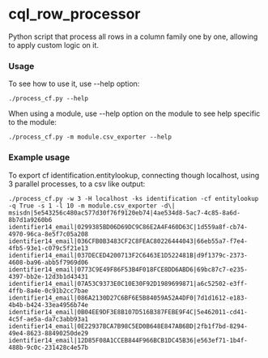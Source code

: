 cql_row_processor
==========

Python script that process all rows in a column family one by one, allowing to apply custom logic on it.

### Usage

To see how to use it, use --help option:

```
./process_cf.py --help
```

When using a module, use --help option on the module to see help specific to the module:

```
./process_cf.py -m module.csv_exporter --help
```

### Example usage

To export cf identification.entitylookup, connecting though localhost, using 3 parallel processes, to a csv like output:
```
./process_cf.py -w 3 -H localhost -ks identification -cf entitylookup -q True -s 1 -l 10 -m module.csv_exporter -d\|
msisdn|5e543256c480ac577d30f76f9120eb74|4ae534d8-5ac7-4c85-8a6d-8b7d1a9260b6
identifier14_email|0299385BD06D69DC9C86E2A4F460D63C|1d559a8f-cb74-4970-96ca-8e5f7c05a208
identifier14_email|036CFB0B3483CF2C8FEAC80226444043|66eb55a7-f7e4-4fb5-93e1-c079c5f21e13
identifier14_email|037DECED4200713F2C6463E1D522481B|d9f1379c-2373-4608-ba96-abb5f7969d06
identifier14_email|0773C9E49F86F53B4F018FCE8DD6ABD6|69bc87c7-e235-4397-bb2e-12d3b1d43431
identifier14_email|07A53C9373E0C10E30F92D1989699871|a6c52502-e3ff-4ffb-8a4e-0c91b2cc7bae
identifier14_email|086A2130D27C6BF6E5B84059A52A4DF0|7d1d1612-e183-4b4b-b424-33ea4956b74e
identifier14_email|0B04EE9DF3E8B107D516B387FEBE9F4C|5e462011-cd41-4c5f-ae5a-da7c3abb93a1
identifier14_email|0E22937BCA7B98C5ED0B648E847AB6BD|2fb1f7bd-8294-49e4-8623-88490250de29
identifier14_email|12D85F08A1CCEB844F966BCB1DC45B36|e563ef71-1b4f-488b-9c0c-231428c4e57b
```


